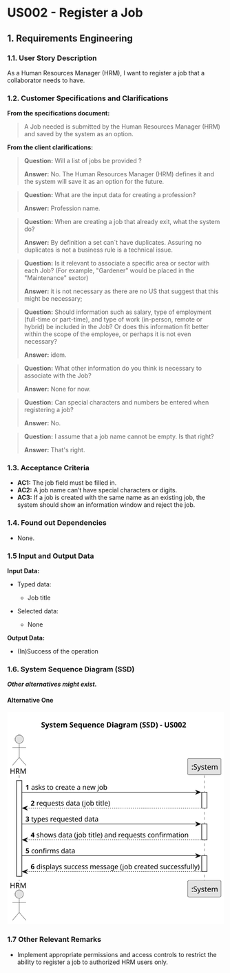 # US002 - Register a Job 


## 1. Requirements Engineering

### 1.1. User Story Description

As a Human Resources Manager (HRM), I want to register a job that a collaborator needs to have.

### 1.2. Customer Specifications and Clarifications 

**From the specifications document:**

> A Job needed is submitted by the Human Resources Manager (HRM) and saved by the system as an option.

**From the client clarifications:**

> **Question:** Will a list of jobs be provided ?
>
> **Answer:** No. The Human Resources Manager (HRM) defines it and the system will save it as an option for the future.

> **Question:** What are the input data for creating a profession?
>
> **Answer:** Profession name.

> **Question:** When are creating a job that already exit, what the system do?
>
> **Answer:** By definition a set can´t have duplicates. Assuring no duplicates is not a business rule is a technical issue.

> **Question:** Is it relevant to associate a specific area or sector with each Job? (For example, "Gardener" would be placed in the "Maintenance" sector)
>
> **Answer:** it is not necessary as there are no US that suggest that this might be necessary;

> **Question:** Should information such as salary, type of employment (full-time or part-time), and type of work (in-person, remote or hybrid) be included in the Job? Or does this information fit better within the scope of the employee, or perhaps it is not even necessary?
>
> **Answer:** idem.

> **Question:** What other information do you think is necessary to associate with the Job?
>
> **Answer:** None for now.

> **Question:** Can special characters and numbers be entered when registering a job?
> 
> **Answer:** No.

> **Question:** I assume that a job name cannot be empty. Is that right?
> 
>  **Answer:** That's right.

### 1.3. Acceptance Criteria

* **AC1:** The job field must be filled in.
* **AC2:** A job name can’t have special characters or digits.
* **AC3:** If a job is created with the same name as an existing job, the system should show an information window
  and reject the job.

### 1.4. Found out Dependencies

* None.

### 1.5 Input and Output Data

**Input Data:**

* Typed data:
    * Job title

* Selected data:
  * None

**Output Data:**
* (In)Success of the operation

### 1.6. System Sequence Diagram (SSD)

**_Other alternatives might exist._**

#### Alternative One

![System Sequence Diagram - Alternative One](svg/us002-system-sequence-diagram-alternative-one.svg)

### 1.7 Other Relevant Remarks

* Implement appropriate permissions and access controls to restrict the ability to register a job to authorized HRM users only.